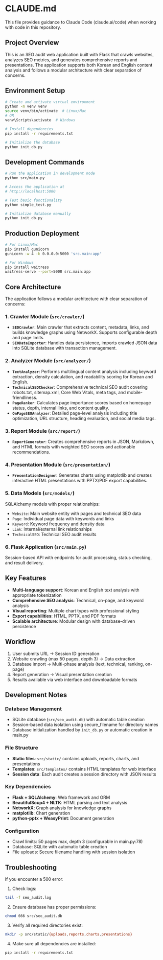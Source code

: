 # CLAUDE.md

This file provides guidance to Claude Code (claude.ai/code) when working with code in this repository.

## Project Overview

This is an SEO audit web application built with Flask that crawls websites, analyzes SEO metrics, and generates comprehensive reports and presentations. The application supports both Korean and English content analysis and follows a modular architecture with clear separation of concerns.

## Environment Setup

```bash
# Create and activate virtual environment
python -m venv venv
source venv/bin/activate  # Linux/Mac
# OR
venv\Scripts\activate  # Windows

# Install dependencies
pip install -r requirements.txt

# Initialize the database
python init_db.py
```

## Development Commands

```bash
# Run the application in development mode
python src/main.py

# Access the application at
# http://localhost:5000

# Test basic functionality
python simple_test.py

# Initialize database manually
python init_db.py
```

## Production Deployment

```bash
# For Linux/Mac
pip install gunicorn
gunicorn -w 4 -b 0.0.0.0:5000 'src.main:app'

# For Windows
pip install waitress
waitress-serve --port=5000 src.main:app
```

## Core Architecture

The application follows a modular architecture with clear separation of concerns:

### 1. **Crawler Module** (`src/crawler/`)
- **`SEOCrawler`**: Main crawler that extracts content, metadata, links, and builds knowledge graphs using NetworkX. Supports configurable depth and page limits.
- **`SEODataImporter`**: Handles data persistence, imports crawled JSON data into SQLite database with transaction management.

### 2. **Analyzer Module** (`src/analyzer/`)
- **`TextAnalyzer`**: Performs multilingual content analysis including keyword extraction, density calculation, and readability scoring for Korean and English.
- **`TechnicalSEOChecker`**: Comprehensive technical SEO audit covering robots.txt, sitemap.xml, Core Web Vitals, meta tags, and mobile-friendliness.
- **`PageRanker`**: Calculates page importance scores based on homepage status, depth, internal links, and content quality.
- **`OnPageSEOAnalyzer`**: Detailed page-level analysis including title optimization, URL structure, heading evaluation, and social media tags.

### 3. **Report Module** (`src/report/`)
- **`ReportGenerator`**: Creates comprehensive reports in JSON, Markdown, and HTML formats with weighted SEO scores and actionable recommendations.

### 4. **Presentation Module** (`src/presentation/`)
- **`PresentationDesigner`**: Generates charts using matplotlib and creates interactive HTML presentations with PPTX/PDF export capabilities.

### 5. **Data Models** (`src/models/`)
SQLAlchemy models with proper relationships:
- `Website`: Main website entity with pages and technical SEO data
- `Page`: Individual page data with keywords and links
- `Keyword`: Keyword frequency and density data
- `Link`: Internal/external link relationships
- `TechnicalSEO`: Technical SEO audit results

### 6. **Flask Application** (`src/main.py`)
Session-based API with endpoints for audit processing, status checking, and result delivery.

## Key Features

- **Multi-language support**: Korean and English text analysis with appropriate tokenization
- **Comprehensive SEO analysis**: Technical, on-page, and keyword analysis
- **Visual reporting**: Multiple chart types with professional styling
- **Export capabilities**: HTML, PPTX, and PDF formats
- **Scalable architecture**: Modular design with database-driven persistence

## Workflow

1. User submits URL → Session ID generation
2. Website crawling (max 50 pages, depth 3) → Data extraction
3. Database import → Multi-phase analysis (text, technical, ranking, on-page)
4. Report generation → Visual presentation creation
5. Results available via web interface and downloadable formats

## Development Notes

### Database Management
- SQLite database (`src/seo_audit.db`) with automatic table creation
- Session-based data isolation using secure_filename for directory names
- Database initialization handled by `init_db.py` or automatic creation in main.py

### File Structure
- **Static files**: `src/static/` contains uploads, reports, charts, and presentations
- **Templates**: `src/templates/` contains HTML templates for web interface
- **Session data**: Each audit creates a session directory with JSON results

### Key Dependencies
- **Flask + SQLAlchemy**: Web framework and ORM
- **BeautifulSoup4 + NLTK**: HTML parsing and text analysis
- **NetworkX**: Graph analysis for knowledge graphs
- **matplotlib**: Chart generation
- **python-pptx + WeasyPrint**: Document generation

### Configuration
- Crawl limits: 50 pages max, depth 3 (configurable in main.py:78)
- Database: SQLite with automatic table creation
- File uploads: Secure filename handling with session isolation

## Troubleshooting

If you encounter a 500 error:

1. Check logs:
```bash
tail -f seo_audit.log
```

2. Ensure database has proper permissions:
```bash
chmod 666 src/seo_audit.db
```

3. Verify all required directories exist:
```bash
mkdir -p src/static/{uploads,reports,charts,presentations}
```

4. Make sure all dependencies are installed:
```bash
pip install -r requirements.txt
```